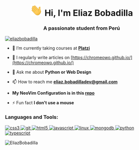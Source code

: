 <h1 align="center"><img src="https://raw.githubusercontent.com/ABSphreak/ABSphreak/master/gifs/Hi.gif" width="40px" />     Hi, I'm Eliaz Bobadilla</h1>
<h3 align="center">A passionate student from Perú</h3>	<p align="center">


<p align="left"> <a href="https://twitter.com/eliazbobadilla" target="blank"><img src="https://img.shields.io/twitter/follow/eliazbobadilla?logo=twitter&style=for-the-badge" alt="eliazbobadilla" /></a> </p>	

- 🌱 I’m currently taking courses at [**Platzi**](https://platzi.com)	

- 📝 I regularly write articles on [https://chromeowo.github.io/](https://chromeowo.github.io/)	

- 💬 Ask me about **Python or Web Design**	

- 📫 How to reach me **eliaz.bobadilladev@gmail.com**	

- **My NeoVim Configuration is in this [repo](https://github.com/EliazBobadilla/MyNeoVimConfiguration)**

- ⚡ Fun fact **I don't use a mouse**	


<h3 align="left">Languages and Tools:</h3>	

<p align="left"> <a href="https://www.w3schools.com/css/" target="_blank"> <img src="https://devicons.github.io/devicon/devicon.git/icons/css3/css3-original-wordmark.svg" alt="css3" width="40" height="40"/> </a> <a href="https://git-scm.com/" target="_blank"> <img src="https://www.vectorlogo.zone/logos/git-scm/git-scm-icon.svg" alt="git" width="40" height="40"/> </a> <a href="https://www.w3.org/html/" target="_blank"> <img src="https://devicons.github.io/devicon/devicon.git/icons/html5/html5-original-wordmark.svg" alt="html5" width="40" height="40"/> </a> <a href="https://developer.mozilla.org/en-US/docs/Web/JavaScript" target="_blank"> <img src="https://devicons.github.io/devicon/devicon.git/icons/javascript/javascript-original.svg" alt="javascript" width="40" height="40"/> </a> <a href="https://www.linux.org/" target="_blank"> <img src="https://devicons.github.io/devicon/devicon.git/icons/linux/linux-original.svg" alt="linux" width="40" height="40"/> </a> <a href="https://www.mongodb.com/" target="_blank"> <img src="https://devicons.github.io/devicon/devicon.git/icons/mongodb/mongodb-original-wordmark.svg" alt="mongodb" width="40" height="40"/> </a> <a href="https://www.python.org" target="_blank"> <img src="https://devicons.github.io/devicon/devicon.git/icons/python/python-original.svg" alt="python" width="40" height="40"/> </a> <a href="https://www.typescriptlang.org/" target="_blank"> <img src="https://devicons.github.io/devicon/devicon.git/icons/typescript/typescript-original.svg" alt="typescript" width="40" height="40"/> </a> </p>	

<p><img align="center" src="https://github-readme-stats.vercel.app/api/top-langs?username=eliazbobadilla&show_icons=true&locale=en&layout=compact" alt="EliazBobadilla" /></p>
